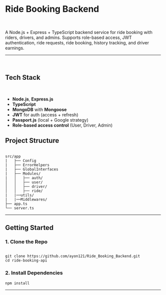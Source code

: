 <h1>Ride Booking Backend</h1> <br>
<p>A Node.js + Express + TypeScript backend service for ride booking with riders, drivers, and admins. Supports role-based access, JWT authentication, ride requests, ride booking, history tracking, and driver earnings.</p>
<hr>
<br>

<h2>Tech Stack</h2><br>
<ul>
  <li><strong>Node.js</strong>, <strong>Express.js</strong></li>
  <li><strong>TypeScript</strong></li>
  <li><strong>MongoDB</strong> with <strong>Mongoose</strong></li>
  <li><strong>JWT</strong> for auth (access + refresh)</li>
  <li><strong>Passport.js</strong> (local + Google strategy)</li>
  <li><strong>Role-based access control</strong> (User, Driver, Admin)</li>
</ul>

<h2>Project Structure</h2>
<pre><code>
src/app
|   ├── Config
|   ├── ErrorHelpers
|   ├── GlobalInterfaces
|   ├── Modules/
|   │   ├── auth/
│   │   ├── user/
│   │   ├── driver/
│   │   ├── ride/
|   |──utils/
|   |──Middlewares/
├── app.ts
└── server.ts
</code></pre>
<hr>




<h2> Getting Started</h2>
<h3>1. Clone the Repo</h3>
<pre><code>
git clone https://github.com/ayon121/Ride_Booking_Backend.git
cd ride-booking-api
</code></pre>
<h3>2. Install Dependencies</h3>
<pre><code>npm install</code></pre>
<hr>